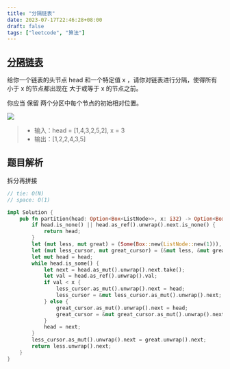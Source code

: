```yaml
---
title: "分隔链表"
date: 2023-07-17T22:46:28+08:00
draft: false
tags: ["leetcode", "算法"]
---
```


## [分隔链表](https://leetcode.cn/problems/partition-list/)

给你一个链表的头节点 head 和一个特定值 x ，请你对链表进行分隔，使得所有 小于 x 的节点都出现在 大于或等于 x 的节点之前。

你应当 保留 两个分区中每个节点的初始相对位置。

![](https://assets.leetcode.com/uploads/2021/01/04/partition.jpg)

>- 输入：head = [1,4,3,2,5,2], x = 3
>- 输出：[1,2,2,4,3,5]

## 题目解析

拆分再拼接

```rust
// tie: O(N)
// space: O(1)

impl Solution {
    pub fn partition(head: Option<Box<ListNode>>, x: i32) -> Option<Box<ListNode>> {
        if head.is_none() || head.as_ref().unwrap().next.is_none() {
            return head;
        }
        let (mut less, mut great) = (Some(Box::new(ListNode::new(1))), Some(Box::new(ListNode::new(1))));
        let (mut less_cursor, mut great_cursor) = (&mut less, &mut great);
        let mut head = head;
        while head.is_some() {
            let next = head.as_mut().unwrap().next.take();
            let val = head.as_ref().unwrap().val;
            if val < x {
                less_cursor.as_mut().unwrap().next = head;
                less_cursor = &mut less_cursor.as_mut().unwrap().next;
            } else {
                great_cursor.as_mut().unwrap().next = head;
                great_cursor = &mut great_cursor.as_mut().unwrap().next;
            }
            head = next;
        }
        less_cursor.as_mut().unwrap().next = great.unwrap().next;
        return less.unwrap().next;
    }
}
```

